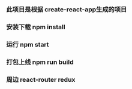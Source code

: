 ### 此项目是根据   create-react-app生成的项目
### 安装下载       npm install  
### 运行           npm start 
### 打包上线       npm run build 
### 周边           react-router  redux  